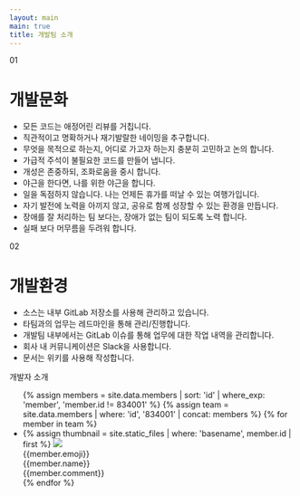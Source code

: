 ```yaml
---
layout: main
main: true
title: 개발팀 소개
---
```


<div class="loading-animation">
    <div class="about">
        <div class="title index">01</div>
        <div class="content">
            <h1 class="subtitle">개발문화</h1>
            <ul class="culture">
                <li>모든 코드는 애정어린 리뷰를 거칩니다.</li>
                <li>직관적이고 명확하거나 재기발랄한 네이밍을 추구합니다.</li>
                <li>무엇을 목적으로 하는지, 어디로 가고자 하는지 충분히 고민하고 논의 합니다.</li>
                <li>가급적 주석이 불필요한 코드를 만들어 냅니다.</li>
                <li>개성은 존중하되, 조화로움을 중시 합니다.</li>
                <li>야근을 한다면, 나를 위한 야근을 합니다.</li>
                <li>일을 독점하지 않습니다. 나는 언제든 휴가를 떠날 수 있는 여행가입니다.</li>
                <li>자기 발전에 노력을 아끼지 않고, 공유로 함께 성장할 수 있는 환경을 만듭니다.</li>
                <li>장애를 잘 처리하는 팀 보다는, 장애가 없는 팀이 되도록 노력 합니다.</li>
                <li>실패 보다 머무름을 두려워 합니다.</li>
            </ul>
        </div>
        <div class="title index">02</div>
        <div class="content">
            <h1 class="subtitle">개발환경</h1>
            <ul class="environment">
                <li>소스는 내부 GitLab 저장소를 사용해 관리하고 있습니다.</li>
                <li>타팀과의 업무는 레드마인을 통해 관리/진행합니다.</li>
                <li>개발팀 내부에서는 GitLab 이슈를 통해 업무에 대한 작업 내역을 관리합니다.</li>
                <li>회사 내 커뮤니케이션은 Slack을 사용합니다.</li>
                <li>문서는 위키를 사용해 작성합니다.</li>
            </ul>
        </div>
        <div class="title">개발자 소개</div>
        <div class="content">
            <ul>
                {% assign members = site.data.members | sort: 'id' | where_exp: 'member', 'member.id != 834001' %}
                {% assign team = site.data.members | where: 'id', '834001' | concat: members %}
                {% for member in team %}
                    <li class="member_card">
                        <div class="thumbnail">
                            {% assign thumbnail = site.static_files | where: 'basename', member.id | first %}
                            <img class="profile" src="{{ thumbnail.path }}" />
                            <div class="emoji">
                                <span>{{member.emoji}}</span>
                            </div>
                        </div>
                        <div class="info">
                            <div class="name">{{member.name}}</div>
                            <div class="description">{{member.comment}}</div>
                        </div>
                    </li>
                {% endfor %}
            </ul>
        </div>
    </div>
</div>

